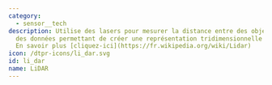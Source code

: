 ```yaml
---
category: 
  - sensor__tech
description: Utilise des lasers pour mesurer la distance entre des objets et recueillir
  des données permettant de créer une représentation tridimensionnelle de l'objet.
  En savoir plus [cliquez-ici](https://fr.wikipedia.org/wiki/Lidar)
icon: /dtpr-icons/li_dar.svg
id: li_dar
name: LiDAR
---
```

